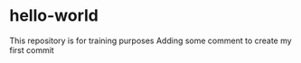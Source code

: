 # hello-world
This repository is for training purposes
Adding some comment to create my first commit
